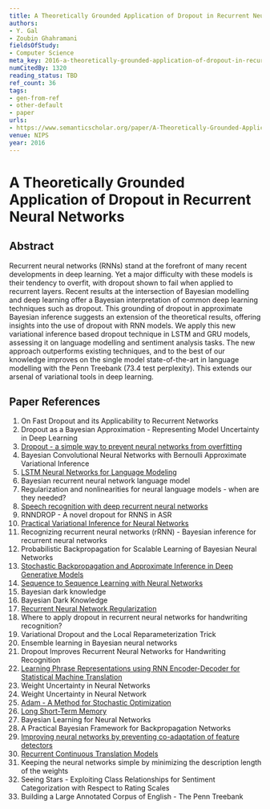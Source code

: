 ```yaml
---
title: A Theoretically Grounded Application of Dropout in Recurrent Neural Networks
authors:
- Y. Gal
- Zoubin Ghahramani
fieldsOfStudy:
- Computer Science
meta_key: 2016-a-theoretically-grounded-application-of-dropout-in-recurrent-neural-networks
numCitedBy: 1320
reading_status: TBD
ref_count: 36
tags:
- gen-from-ref
- other-default
- paper
urls:
- https://www.semanticscholar.org/paper/A-Theoretically-Grounded-Application-of-Dropout-in-Gal-Ghahramani/0c1f9ca23f4f09ecfc44bcc8ca1c2736624f4652?sort=total-citations
venue: NIPS
year: 2016
---
```


# A Theoretically Grounded Application of Dropout in Recurrent Neural Networks

## Abstract

Recurrent neural networks (RNNs) stand at the forefront of many recent developments in deep learning. Yet a major difficulty with these models is their tendency to overfit, with dropout shown to fail when applied to recurrent layers. Recent results at the intersection of Bayesian modelling and deep learning offer a Bayesian interpretation of common deep learning techniques such as dropout. This grounding of dropout in approximate Bayesian inference suggests an extension of the theoretical results, offering insights into the use of dropout with RNN models. We apply this new variational inference based dropout technique in LSTM and GRU models, assessing it on language modelling and sentiment analysis tasks. The new approach outperforms existing techniques, and to the best of our knowledge improves on the single model state-of-the-art in language modelling with the Penn Treebank (73.4 test perplexity). This extends our arsenal of variational tools in deep learning.

## Paper References

1. On Fast Dropout and its Applicability to Recurrent Networks
2. Dropout as a Bayesian Approximation - Representing Model Uncertainty in Deep Learning
3. [Dropout - a simple way to prevent neural networks from overfitting](2014-dropout-a-simple-way-to-prevent-neural-networks-from-overfitting.md)
4. Bayesian Convolutional Neural Networks with Bernoulli Approximate Variational Inference
5. [LSTM Neural Networks for Language Modeling](2012-lstm-neural-networks-for-language-modeling.md)
6. Bayesian recurrent neural network language model
7. Regularization and nonlinearities for neural language models - when are they needed?
8. [Speech recognition with deep recurrent neural networks](2013-speech-recognition-with-deep-recurrent-neural-networks.md)
9. RNNDROP - A novel dropout for RNNS in ASR
10. [Practical Variational Inference for Neural Networks](2011-practical-variational-inference-for-neural-networks.md)
11. Recognizing recurrent neural networks (rRNN) - Bayesian inference for recurrent neural networks
12. Probabilistic Backpropagation for Scalable Learning of Bayesian Neural Networks
13. [Stochastic Backpropagation and Approximate Inference in Deep Generative Models](2014-stochastic-backpropagation-and-approximate-inference-in-deep-generative-models.md)
14. [Sequence to Sequence Learning with Neural Networks](2014-sequence-to-sequence-learning-with-neural-networks.md)
15. Bayesian dark knowledge
16. Bayesian Dark Knowledge
17. [Recurrent Neural Network Regularization](2014-recurrent-neural-network-regularization.md)
18. Where to apply dropout in recurrent neural networks for handwriting recognition?
19. Variational Dropout and the Local Reparameterization Trick
20. Ensemble learning in Bayesian neural networks
21. Dropout Improves Recurrent Neural Networks for Handwriting Recognition
22. [Learning Phrase Representations using RNN Encoder-Decoder for Statistical Machine Translation](2014-learning-phrase-representations-using-rnn-encoder-decoder-for-statistical-machine-translation.md)
23. Weight Uncertainty in Neural Networks
24. Weight Uncertainty in Neural Network
25. [Adam - A Method for Stochastic Optimization](2015-adam-a-method-for-stochastic-optimization.md)
26. [Long Short-Term Memory](1997-long-short-term-memory.md)
27. Bayesian Learning for Neural Networks
28. A Practical Bayesian Framework for Backpropagation Networks
29. [Improving neural networks by preventing co-adaptation of feature detectors](2012-improving-neural-networks-by-preventing-co-adaptation-of-feature-detectors.md)
30. [Recurrent Continuous Translation Models](2013-recurrent-continuous-translation-models.md)
31. Keeping the neural networks simple by minimizing the description length of the weights
32. Seeing Stars - Exploiting Class Relationships for Sentiment Categorization with Respect to Rating Scales
33. Building a Large Annotated Corpus of English - The Penn Treebank
